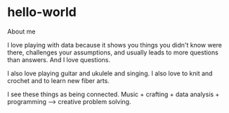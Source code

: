 # hello-world
About me

I love playing with data because it shows you things you didn't know were there, challenges your assumptions, and usually leads to more questions than answers. And I love questions.

I also love playing guitar and ukulele and singing. I also love to knit and crochet and to learn new fiber arts. 

I see these things as being connected. Music + crafting + data analysis + programming --> creative problem solving.
